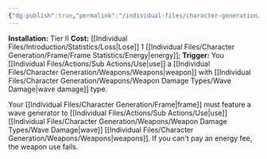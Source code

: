 ```yaml
---
{"dg-publish":true,"permalink":"/individual-files/character-generation/expansion-modules/tier-ii/wave-generator-module/"}
---
```


**Installation:** Tier II
**Cost:** [[Individual Files/Introduction/Statistics/Loss\|Lose]] 1 [[Individual Files/Character Generation/Frame/Frame Statistics/Energy\|energy]];
**Trigger:** You [[Individual Files/Actions/Sub Actions/Use\|use]] a [[Individual Files/Character Generation/Weapons/Weapons\|weapon]] with [[Individual Files/Character Generation/Weapons/Weapon Damage Types/Wave Damage\|wave damage]] type.

Your [[Individual Files/Character Generation/Frame\|frame]] must feature a wave generator to [[Individual Files/Actions/Sub Actions/Use\|use]] [[Individual Files/Character Generation/Weapons/Weapon Damage Types/Wave Damage\|wave]] [[Individual Files/Character Generation/Weapons/Weapons\|weapons]]. If you can't pay an energy fee, the weapon use fails.